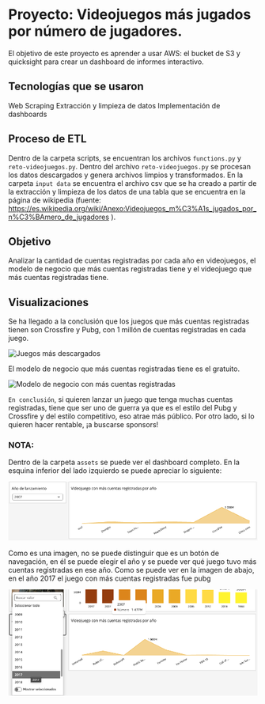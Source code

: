 # Proyecto: Videojuegos más jugados por número de jugadores.

El objetivo de este proyecto es aprender a usar AWS: el bucket de S3 y quicksight para crear un dashboard de informes interactivo.


## Tecnologías que se usaron

Web Scraping
Extracción y limpieza de datos
Implementación de dashboards

## Proceso de ETL

Dentro de la carpeta scripts, se encuentran los archivos `functions.py` y `reto-videojuegos.py`. Dentro del archivo `reto-videojuegos.py` se procesan los datos descargados y genera archivos limpios y transformados.
En la carpeta `input data` se encuentra el archivo csv que se ha creado a partir de la extracción y limpieza de los datos de una tabla que se encuentra en la página de wikipedia (fuente: https://es.wikipedia.org/wiki/Anexo:Videojuegos_m%C3%A1s_jugados_por_n%C3%BAmero_de_jugadores ).  

## Objetivo

Analizar la cantidad de cuentas registradas por cada año en videojuegos, el modelo de negocio que más cuentas registradas tiene y el videojuego que más cuentas registradas tiene.

## Visualizaciones

Se ha llegado a la conclusión que los juegos que más cuentas registradas tienen son Crossfire y Pubg, con 1 millón de cuentas registradas en cada juego. 

![Juegos más descargados](https://github.com/FrancaTortaroloo/reto-aws/blob/main/assets/Videojuegos%20con%20m%C3%A1s%20cuentas%20registradas.png)

El modelo de negocio que más cuentas registradas tiene es el gratuito.

![Modelo de negocio con más cuentas registradas](https://github.com/FrancaTortaroloo/reto-aws/blob/main/assets/Modelo%20de%20negocio%20con%20m%C3%A1s%20cuentas%20registradas.png)

`En conclusión`, si quieren lanzar un juego que tenga muchas cuentas registradas, tiene que ser uno de guerra ya que es el estilo del Pubg y Crossfire y del estilo competitivo, eso atrae más público. Por otro lado, si lo quieren hacer rentable, ¡a buscarse sponsors!

### NOTA: 

Dentro de la carpeta `assets` se puede ver el dashboard completo. En la esquina inferior del lado izquierdo se puede apreciar lo siguiente:

![botón de navegación](https://github.com/FrancaTortaroloo/reto-aws/blob/main/assets/Bot%C3%B3n%20de%20navegaci%C3%B3n.png)

Como es una imagen, no se puede distinguir que es un botón de navegación, en él se puede elegir el año y se puede ver qué juego tuvo más cuentas registradas en ese año. Como se puede ver en la imagen de abajo, en el año 2017 el juego con más cuentas registradas fue pubg

![Ejemplo botón de navegación](https://github.com/FrancaTortaroloo/reto-aws/blob/main/assets/Bot%C3%B3n%20de%20navegaci%C3%B3n%20apreciaci%C3%B3n.png)

